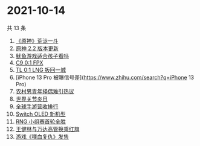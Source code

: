 # 2021-10-14

共 13 条

<!-- BEGIN -->
<!-- 最后更新时间 Thu Oct 14 2021 04:06:53 GMT+0800 (China Standard Time) -->

1. [《原神》荒泷一斗](https://www.zhihu.com/search?q=原神)
1. [原神 2.2 版本更新](https://www.zhihu.com/search?q=原神)
1. [鱿鱼游戏适合孩子看吗](https://www.zhihu.com/search?q=鱿鱼游戏)
1. [C9 0:1 FPX](https://www.zhihu.com/search?q=FPX)
1. [TL 0:1 LNG 扳回一城](https://www.zhihu.com/search?q=LNG)
1. [iPhone 13 Pro 被曝信号差](https://www.zhihu.com/search?q=iPhone 13 Pro)
1. [农村男青年择偶难引热议](https://www.zhihu.com/search?q=农村男青年)
1. [世界关节炎日](https://www.zhihu.com/search?q=关节炎)
1. [全球手游营收排行](https://www.zhihu.com/search?q=手游)
1. [Switch OLED 新机型](https://www.zhihu.com/search?q=switch)
1. [RNG 小组赛首轮全胜](https://www.zhihu.com/search?q=RNG)
1. [王健林与万达高管换乘红旗](https://www.zhihu.com/search?q=王健林)
1. [游戏《喋血复仇》发售](https://www.zhihu.com/search?q=喋血复仇)

<!-- END -->

